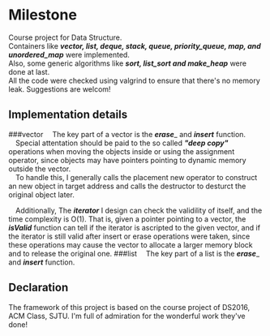 # Milestone
Course project for Data Structure.  
Containers like ***vector, list, deque, stack, queue, priority\_queue, map, and unordered\_map*** were implemented.  
Also, some generic algorithms like ***sort, list\_sort and make\_heap*** were done at last.  
All the code were checked using valgrind to ensure that there's no memory leak. Suggestions are welcom!
## Implementation details
###vector
&emsp;The key part of a vector is the ___erase____ and ___insert___ function.  
&emsp;Special attentation should be paid to the so called ___"deep copy"___ operations when moving the objects inside or using the assignment operator, since objects may have pointers pointing to dynamic memory outside the vector.  
&emsp;To handle this, I generally calls the placement new operator to construct an new object in target address and calls the destructor to desturct the original object later.  
  
&emsp;Additionally, The ___iterator___ I design can check the validility of itself, and the time complexity is O(1). That is, given a pointer pointing to a vector, the ___isValid___ function can tell if the iterator is ascripted to the given vector, and if the iterator is still valid after insert or erase operations were taken, since these operations may cause the vector to allocate a larger memory block and to release the original one.
###list
&emsp;The key part of a list is the ___erase____ and ___insert___ function.  
## Declaration
The framework of this project is based on the course project of DS2016, ACM Class, SJTU. I'm full of admiration for the wonderful work they've done!
